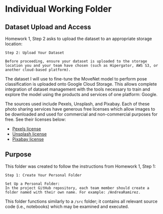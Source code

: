 # Individual Working Folder

## Dataset Upload and Access
Homework 1, Step 2 asks to upload the dataset to an appropriate storage location:
```
Step 2: Upload Your Dataset

Before proceeding, ensure your dataset is uploaded to the storage location you and your team have chosen (such as Hipergator, AWS S3, or another cloud-based platform).
```

The dataset I will use to fine-tune the MoveNet model to perform pose classification is uploaded onto Google Cloud Storage. This allows complete integration of dataset management with the tools necessary to train and explore the model using the products and services of one platform: Google.

The sources used include Pexels, Unsplash, and Pixabay. Each of these photo sharing services have generous free licenses which allow images to be downloaded and used for commercial and non-commercial purposes for free. See their licenses below:
- [Pexels license](https://www.pexels.com/license/)
- [Unsplash license](https://unsplash.com/license)
- [Pixabay license](https://pixabay.com/service/license-summary/)

## Purpose
This folder was created to follow the instructions from Homework 1, Step 1:
```
Step 1: Create Your Personal Folder

Set Up a Personal Folder:
In the project GitHub repository, each team member should create a folder named with their own name. For example: /AndreaRamirez.
```

This folder functions similarly to a `/src` folder; it contains all relevant source code (i.e., notebooks) which may be examined and executed.